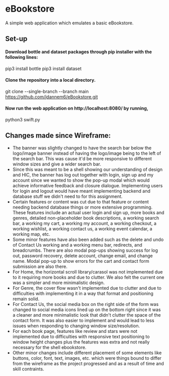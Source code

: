 # eBookstore
A simple web application which emulates a basic eBookstore.

## Set-up
#### Download bottle and dataset packages through pip installer with the following lines:
pip3 install bottle
pip3 install dataset

#### Clone the repository into a local directory.
git clone --single-branch --branch main https://github.com/jdannem6/eBookstore.git

#### Now run the web application on http://localhost:8080/ by running, 
python3 swift.py

## Changes made since Wireframe:
- The banner was slightly changed to have the search bar below the logo/image banner instead of having the logo/image being to the left of the search bar. This was cause it'd be more responsive to different window sizes and give a wider search bar.
- Since this was meant to be a shell showing our understanding of design and HIC, the banner has log out together with login, sign up and my account since we wanted to show the pop-up modal which would achieve informative feedback and closure dialogue. Implementing users for login and logout would have meant implementing backend and database stuff we didn't need to for this assignment.
- Certain features or content was cut due to that feature or content needing backend database things or more extensive programming. These features include an actual user login and sign up, more books and genres, detailed non-placeholder book descriptions, a working search bar, a working my cart, a working my account, a working checkout, a working wishlist, a working contact us, a working event calendar, a working map, etc.
- Some minor features have also been added such as the delete and undo of Contact Us working and a working menu bar, redirects, and breadcrumbs. There are also modal pop-ups showing success for log out, password recovery, delete account, change email, and change name. Modal pop-up to show errors for the cart and contact form submission are also there.
- For Home, the horizontal scroll library/carasol was not implemented due to it requiring more books and due to clutter. We also felt the current one was a simpler and more minimalistic design.
- For Genre, the cover flow wasn't implemented due to clutter and due to difficulties with implementing it in a way that format and positioning remain solid.
- For Contact Us, the social media box on the right side of the form was changed to social media icons lined up on the bottom right since it was a cleaner and more minimalistic look that didn't clutter the space of the contact form. It was also easier to implement and would lead to less issues when responding to changing window size/resolution.
- For each book page, features like review and stars were not implemented due to difficulties with responsive text positioning to window height changes plus the features was extra and not really necessary for the shell ebookstore.
- Other minor changes include different placement of some elements like buttons, color, font, text, images, etc. which were things bound to differ from the wireframe as the project progressed and as a result of time and skill contraints.
